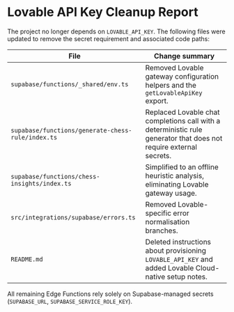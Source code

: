 # Lovable API Key Cleanup Report

The project no longer depends on `LOVABLE_API_KEY`. The following files were updated to remove the secret requirement and associated code paths:

| File | Change summary |
| --- | --- |
| `supabase/functions/_shared/env.ts` | Removed Lovable gateway configuration helpers and the `getLovableApiKey` export. |
| `supabase/functions/generate-chess-rule/index.ts` | Replaced Lovable chat completions call with a deterministic rule generator that does not require external secrets. |
| `supabase/functions/chess-insights/index.ts` | Simplified to an offline heuristic analysis, eliminating Lovable gateway usage. |
| `src/integrations/supabase/errors.ts` | Removed Lovable-specific error normalisation branches. |
| `README.md` | Deleted instructions about provisioning `LOVABLE_API_KEY` and added Lovable Cloud-native setup notes. |

All remaining Edge Functions rely solely on Supabase-managed secrets (`SUPABASE_URL`, `SUPABASE_SERVICE_ROLE_KEY`).
